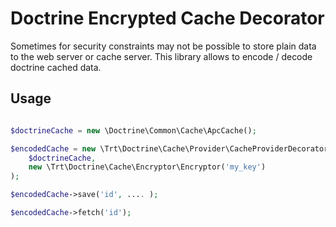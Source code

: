 Doctrine Encrypted Cache Decorator
==================================

Sometimes for security constraints may not be possible to store plain data to the web server or cache server. This library allows to encode / decode doctrine cached data.


## Usage

```php

$doctrineCache = new \Doctrine\Common\Cache\ApcCache();

$encodedCache = new \Trt\Doctrine\Cache\Provider\CacheProviderDecorator(
    $doctrineCache,
    new \Trt\Doctrine\Cache\Encryptor\Encryptor('my_key')
);

$encodedCache->save('id', .... );

$encodedCache->fetch('id');

```
